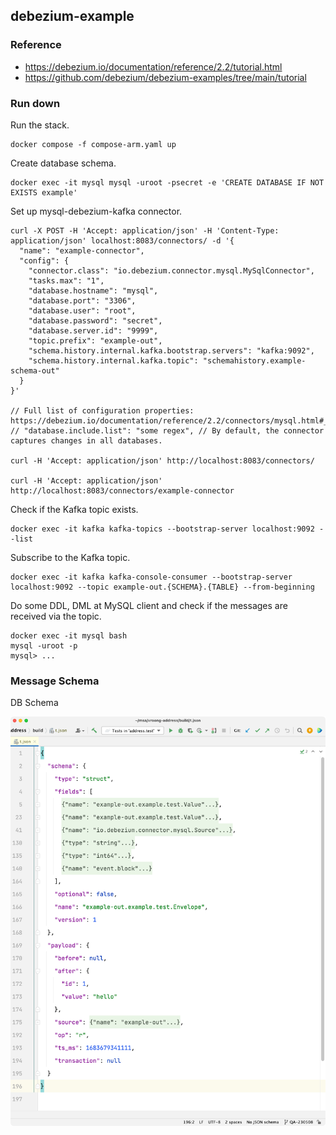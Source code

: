## debezium-example

### Reference

- https://debezium.io/documentation/reference/2.2/tutorial.html
- https://github.com/debezium/debezium-examples/tree/main/tutorial

### Run down

Run the stack.

```shell
docker compose -f compose-arm.yaml up
```

Create database schema.

```shell
docker exec -it mysql mysql -uroot -psecret -e 'CREATE DATABASE IF NOT EXISTS example'
```

Set up mysql-debezium-kafka connector.

```shell
curl -X POST -H 'Accept: application/json' -H 'Content-Type: application/json' localhost:8083/connectors/ -d '{
  "name": "example-connector",
  "config": {
    "connector.class": "io.debezium.connector.mysql.MySqlConnector",
    "tasks.max": "1",
    "database.hostname": "mysql",
    "database.port": "3306",
    "database.user": "root",
    "database.password": "secret",
    "database.server.id": "9999",
    "topic.prefix": "example-out",
    "schema.history.internal.kafka.bootstrap.servers": "kafka:9092",
    "schema.history.internal.kafka.topic": "schemahistory.example-schema-out"
  }
}'

// Full list of configuration properties: https://debezium.io/documentation/reference/2.2/connectors/mysql.html#_required_debezium_mysql_connector_configuration_properties
// "database.include.list": "some regex", // By default, the connector captures changes in all databases.

curl -H 'Accept: application/json' http://localhost:8083/connectors/

curl -H 'Accept: application/json' http://localhost:8083/connectors/example-connector
```

Check if the Kafka topic exists.

```shell
docker exec -it kafka kafka-topics --bootstrap-server localhost:9092 --list
```

Subscribe to the Kafka topic.

```shell
docker exec -it kafka kafka-console-consumer --bootstrap-server localhost:9092 --topic example-out.{SCHEMA}.{TABLE} --from-beginning
```

Do some DDL, DML at MySQL client and check if the messages are received via the topic.

```shell
docker exec -it mysql bash
mysql -uroot -p
mysql> ...
```

### Message Schema

DB Schema

![](docs/ddl.png)

